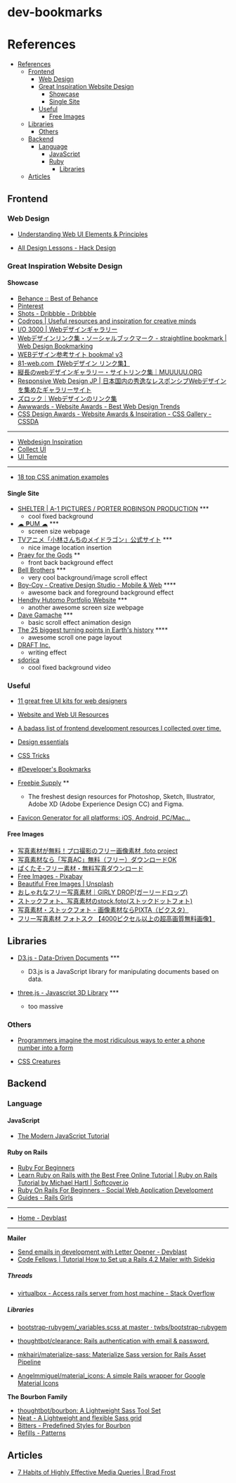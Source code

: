 # dev-bookmarks

# References

- [References](#references)
  - [Frontend](#frontend)
    - [Web Design](#web-design)
    - [Great Inspiration Website Design](#great-inspiration-website-design)
      - [Showcase](#showcase)
      - [Single Site](#single-site)
    - [Useful](#useful)
      - [Free Images](#free-images)
  - [Libraries](#libraries)
    - [Others](#others)
  - [Backend](#backend)
    - [Language](#language)
      - [JavaScript](#javascript)
      - [Ruby](#ruby)
        - [Libraries](#libraries)
  - [Articles](#articles)

## Frontend

### Web Design

- [Understanding Web UI Elements & Principles](https://www.awwwards.com/understanding-web-ui-elements-principles.html)

- [All Design Lessons - Hack Design](https://hackdesign.org/lessons)

### Great Inspiration Website Design

#### Showcase

- [Behance :: Best of Behance](https://www.behance.net/)
- [Pinterest](https://www.pinterest.com/)
- [Shots - Dribbble - Dribbble](https://dribbble.com/)
- [Codrops | Useful resources and inspiration for creative minds](https://tympanus.net/codrops/)
- [I/O 3000 | Webデザインギャラリー](https://io3000.com/)
- [Webデザインリンク集・ソーシャルブックマーク - straightline bookmark | Web Design Bookmarking](http://bm.straightline.jp/)
- [WEBデザイン参考サイト bookma! v3](https://bookma.org/)
- [81-web.com【Webデザイン リンク集】](http://81-web.com/)
- [縦長のwebデザインギャラリー・サイトリンク集｜MUUUUU.ORG](http://muuuuu.org/)
- [Responsive Web Design JP | 日本国内の秀逸なレスポンシブWebデザインを集めたギャラリーサイト](http://responsive-jp.com/)
- [ズロック｜Webデザインのリンク集](http://www.zzrock.net/)
- [Awwwards - Website Awards - Best Web Design Trends](https://www.awwwards.com/)
- [CSS Design Awards - Website Awards & Inspiration - CSS Gallery - CSSDA](https://www.cssdesignawards.com/)

---

- [Webdesign Inspiration](http://www.webdesign-inspiration.com/)
- [Collect UI](http://collectui.com/)
- [UI Temple](http://www.uitemple.com/)

---

- [18 top CSS animation examples](https://www.creativebloq.com/inspiration/css-animation-examples)

#### Single Site

- [SHELTER | A-1 PICTURES / PORTER ROBINSON PRODUCTION](http://sheltertheanimation.com/) ***
  - cool fixed background
- [☁ ₱UM ☁](http://estudiopum.com/) ***
  - screen size webpage
- [TVアニメ「小林さんちのメイドラゴン」公式サイト](http://maidragon.jp/) ***
  - nice image location insertion
- [Praey for the Gods](http://www.praeyforthegods.com/) **
  - front back background effect
- [Bell Brothers](http://bellbros.com/) ***
  - very cool background/image scroll effect
- [Boy-Coy - Creative Design Studio - Mobile & Web](http://www.boy-coy.com/#home) ****
  - awesome back and foreground background effect
- [Hendhy Hutomo Portfolio Website](http://hendhyhutomo.com/#/) ***
  - another awesome screen size webpage
- [Dave Gamache](http://davegamache.com/parallax/) ***
  - basic scroll effect animation design
- [The 25 biggest turning points in Earth's history](http://www.bbc.com/earth/bespoke/story/20150123-earths-25-biggest-turning-points/index.html) ****
  - awesome scroll one page layout
- [DRAFT Inc.](https://draft.co.jp/en/)
  - writing effect
- [sdorica](https://www.zh.sdorica.com/)
  - cool fixed background video

### Useful

- [11 great free UI kits for web designers](https://www.creativebloq.com/css3/11-great-free-ui-kits-web-designers-81410251)

- [Website and Web UI Resources](https://www.sketchappsources.com/tag/web.html)

- [A badass list of frontend development resources I collected over time.](https://gist.github.com/dypsilon/5819504)

- [Design essentials](https://github.com/collections/design-essentials)

- [CSS Tricks](https://css-tricks.com/)

- [#Developer's Bookmarks](https://github.com/laszlolm/dev-bookmarks)

- [Freebie Supply](https://freebiesupply.com/) **
  - The freshest design resources for Photoshop, Sketch, Illustrator, Adobe XD (Adobe Experience Design CC) and Figma.

- [Favicon Generator for all platforms: iOS, Android, PC/Mac...](https://realfavicongenerator.net/)

#### Free Images

- [写真素材が無料！プロ撮影のフリー画像素材 .foto project](https://free.foto.ne.jp/)
- [写真素材なら「写真AC」無料（フリー）ダウンロードOK](https://www.photo-ac.com/)
- [ぱくたそ-フリー素材・無料写真ダウンロード](https://www.pakutaso.com/)
- [Free Images - Pixabay](https://pixabay.com/)
- [Beautiful Free Images | Unsplash](https://unsplash.com/)
- [おしゃれなフリー写真素材｜GIRLY DROP(ガーリードロップ)](http://girlydrop.com/)
- [ストックフォト、写真素材のstock.foto(ストックドットフォト)](https://www.foto.ne.jp/)
- [写真素材・ストックフォト - 画像素材ならPIXTA（ピクスタ）](https://pixta.jp/)
- [フリー写真素材 フォトスク 【4000ピクセル以上の超高画質無料画像】](http://photosku.com/)

## Libraries

- [D3.js - Data-Driven Documents](https://d3js.org/) ***
  - D3.js is a JavaScript library for manipulating documents based on data.

- [three.js - Javascript 3D Library](https://threejs.org/) ***
  - too massive

### Others

- [Programmers imagine the most ridiculous ways to enter a phone number into a form](https://qz.com/679782/programmers-imagine-the-most-ridiculous-ways-to-input-a-phone-number/)

- [CSS Creatures](http://bennettfeely.com/csscreatures/)

## Backend

### Language

#### JavaScript

- [The Modern JavaScript Tutorial](http://javascript.info/)

#### Ruby on Rails

- [Ruby For Beginners](http://ruby-for-beginners.rubymonstas.org/)
- [Learn Ruby on Rails with the Best Free Online Tutorial | Ruby on Rails Tutorial by Michael Hartl |  Softcover.io](https://www.railstutorial.org/book)
- [Ruby On Rails For Beginners - Social Web Application Development](http://railsforbeginners.com/)
- [Guides - Rails Girls](http://guides.railsgirls.com/)

---

- [Home - Devblast](https://devblast.com/)

---

**Mailer**

- [Send emails in development with Letter Opener - Devblast](https://devblast.com/b/jutsu-9-send-emails-development-letter-opener)
- [Code Fellows | Tutorial How to Set up a Rails 4.2 Mailer with Sidekiq](https://devblast.com/b/jutsu-9-send-emails-development-letter-opener)

##### Threads

- [virtualbox - Access rails server from host machine - Stack Overflow](https://stackoverflow.com/questions/28184845/access-rails-server-from-host-machine)

##### Libraries

- [bootstrap-rubygem/_variables.scss at master · twbs/bootstrap-rubygem](https://github.com/twbs/bootstrap-rubygem/blob/master/assets/stylesheets/bootstrap/_variables.scss)

- [thoughtbot/clearance: Rails authentication with email &amp; password.](https://github.com/thoughtbot/clearance)
- [mkhairi/materialize-sass: Materialize Sass version for Rails Asset Pipeline](https://github.com/mkhairi/materialize-sass)
- [Angelmmiguel/material_icons: A simple Rails wrapper for Google Material Icons](https://github.com/Angelmmiguel/material_icons)

**The Bourbon Family**
  - [thoughtbot/bourbon: A Lightweight Sass Tool Set](https://github.com/thoughtbot/bourbon)
  - [Neat - A Lightweight and flexible Sass grid](https://neat.bourbon.io/)
  - [Bitters - Predefined Styles for Bourbon](http://bitters.bourbon.io/)
  - [Refills - Patterns](http://refills.bourbon.io/)

## Articles

- [7 Habits of Highly Effective Media Queries | Brad Frost](http://bradfrost.com/blog/post/7-habits-of-highly-effective-media-queries/)
